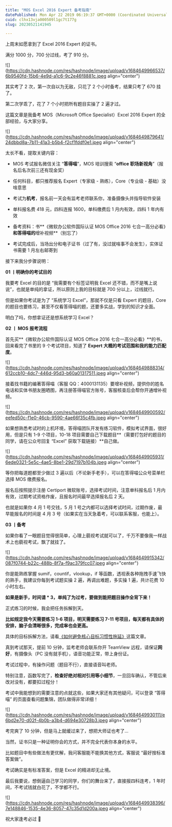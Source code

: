 ```yaml
---
title: "MOS Excel 2016 Expert 备考指南"
datePublished: Mon Apr 22 2019 06:19:37 GMT+0000 (Coordinated Universal Time)
cuid: clhx13vja000509l1gc7t177g
slug: 20230521141945

---
```


上周末如愿拿到了 Excel 2016 Expert 的证书。

满分 1000 分，700 分过线，考了 910 分。

![](https://cdn.hashnode.com/res/hashnode/image/upload/v1684649966537/6b9540fd-15b6-4e9d-a1c6-9c2e46f8881c.jpeg align="center")

其实考了 2 次，第一次自以为无敌，只花了 2 个小时备考，结果只考了 670 挂了。

第二次学乖了，花了 7 个小时把所有题目实操了 2 遍才过。

这篇文章是我备考 MOS（Microsoft Office Specialist）Excel 2016 Expert 的全部经验，与大家分享。

![](https://cdn.hashnode.com/res/hashnode/image/upload/v1684649879641/24dbbd8a-7b11-41a3-b5b4-f2cf1fddf0e1.jpeg align="center")

太长不看，提取关键内容：

* MOS 考试报名微信关注 “**答得喵**”，MOS 培训搜索 “**office 职场新视角**”（报名后名次前三还有现金奖）
    
* 任何科目，都只推荐报名 Expert（专家级 - 熟练），Core（专业级 - 基础）没啥意思
    
* 考试为**机考**，报名前一天会有监考老师联系你，准备摄像头并指导软件安装
    
* 单科报名费 418 元，四科连报 1600，单科缴费后 1 月内有效，四科 1 年内有效
    
* 备考资料：书**《微软办公软件国际认证 MOS Office 2016 七合一高分必看》**和答得喵的**增补视频**（别忘了）
    
* 考试完成后，当场出分和电子证书（过了有，没过就啥事不会发生），实体证书需要 1 月左右邮寄到
    

接下来我分步骤说明：

**01 丨明确你的考试目的**

我要考 Excel 的目的是 “我需要有个标签证明我 Excel 还不错，而不是嘴上说说”，也就是单纯的拿证，所以原则上我的目标就是 700 分以上，过线就行。

但是如果你考试是为了 “系统学习 Excel”，那就不仅是只看 Expert 的题目，Core 的题目也要练习，甚至不仅看答得喵的题，还要多实战，学到的知识才全面。

明白了吗，你想拿证还是想系统学习 Excel？

**02 丨 MOS 报考流程**

首先买**《微软办公软件国际认证 MOS Office 2016 七合一高分必看》**的书，回来看完了书里的 9 个考试项目，知道了 **Expert 大概的考试范围和我的能力匹配度**。

![](https://cdn.hashnode.com/res/hashnode/image/upload/v1684649888314/612ccb10-4dc7-446d-95d3-b60a01317511.jpeg align="center")

接着找书籍的编著答得喵（客服 QQ：4000131135）要增补视频，提供你的姓名电话和实体书朋友圈晒图，再注册答得喵官方账号，客服核查后会帮你开通增补视频。

![](https://cdn.hashnode.com/res/hashnode/image/upload/v1684649900592/eefed50c-f1e0-46cb-9590-4ae66f35c4fb.jpeg align="center")

如果想熟悉考试时的上机环境，答得喵团队开发有练习软件，模拟考试界面，很好用，但是只有 1-9 个项目，10-18 项目需要自己下载题目**（需要打包好的题目的同学，请在公众号回复 “Excel” 获取下载链接）**自己做。

![](https://cdn.hashnode.com/res/hashnode/image/upload/v1684649905931/6ede0321-5e5c-4ae5-8be1-29d7197b104b.jpeg align="center")

等你把每道题都至少做过 3 遍以后（不论新手老手），可以在答得喵公众号菜单栏选择 MOS 缴费报名。

报名后按照提示注册 Certiport 微软账号，选择考试时间，注意单科报名后 1 月内有效，过期考试资格作废，且报名时间最早选择报名后 2 天。

也就是如果你 4 月 1 号交钱，5 月 1 号之内都可以选择考试时间，过期作废，最早能报名的时间是 4 月 3 号（如果实在当天急着考，可以联系客服，也能上）。

**03 丨备考**

如果你看了一眼题目觉得很简单，心理上藐视考试就可以了，千万不要像我一样战术上也藐视考试，飘了就挂了。

![](https://cdn.hashnode.com/res/hashnode/image/upload/v1684649915342/087f0744-b22c-488b-8f7a-f9ac379fcc07.jpeg align="center")

你是能熟练掌握 sumif，countif，vlookup，if 等函数，透视表各种拖拽手速飞快的熟手，我建议你每到考试题实操 2 遍，再调出难题，多实操 1 遍，共计花费 10 小时左右。

**如果是新手，时间请 \* 3，单纯了为过考，要做到能把题目操作全背下来！**

正式练习的时候，我会把任务拆解到天。

**比如规定我今天需要练习 1-6 项目，明天需要练习 7-11 号项目，每天都有具体的安排，脑子会清晰很多，完成率也会更高。**

具体的目标拆解方法，请看[《如何避免核心目标习惯性拖延》](http://mp.weixin.qq.com/s?__biz=MzI3MzU5MDA1OQ==&mid=2247485294&idx=1&sn=d4fd61473a49de8ee414a3cb2cd9194a&chksm=eb21b52adc563c3c9948a775d6893a0a825464902f18475fdbd3068ff08398a707ba2d6e1b87&scene=21#wechat_redirect)这篇文章。

真到考试那天，提前 10 分钟，监考老师会联系你开 TeamView 远程，请保证**网好**，有摄像头（PC 没有就手机），语音功能正常，带上身份证。

考试过程中，有操作问题（题目不行），直接语音叫老师。

特别注意，函数写完了，**检查好绝对相对引用等小细节**，一旦回车确认，不管后来改对没有，都要扣过程分！

考试中我能想到的需要注意的点就这些，如果大家还有其他疑问，可以登录 “答得喵” 的页面查看问题集锦，团队做得非常详细！

![](https://cdn.hashnode.com/res/hashnode/image/upload/v1684649930111/e6bd2e70-d02f-4b0b-a3b4-d694e30728b3.jpeg align="center")

考完爽了 10 分钟，但是马上就缓过来了，想把大师证也考了...

当然，证书只是一种证明你会的方式，并不完全代表你本身的水平。

比如题目中有些做法有更优解，我问客服能不能换其他方式，客服说 “最好按标准答案做”。

考试确实是有标准答案，但是 Excel 的精进却无止境。

最后我要说，想倒逼自己学习的同学，你们的舞台来了，直接报四科连考，1 年时间，不考试钱就白花了，不学都不行。

![](https://cdn.hashnode.com/res/hashnode/image/upload/v1684649938396/7e148846-1535-4e36-8057-47c35d1d200a.jpeg align="center")

祝大家逢考必过 💪